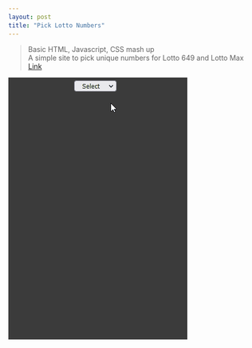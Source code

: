 ```yaml
---
layout: post
title: "Pick Lotto Numbers"
---
```

>Basic HTML, Javascript, CSS mash up<br/>
>A simple site to pick unique numbers for Lotto 649 and Lotto Max<br/>
>[Link](https://hgleocho.github.io/PickLottoNumbers/)<br/>
>
![PickLottoNumbers](./assets/img/PickLottoNumbers.gif)